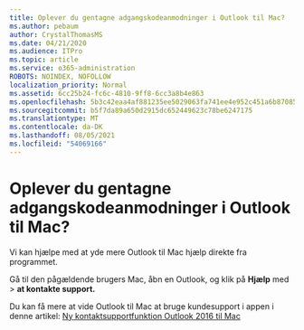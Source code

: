 ```yaml
---
title: Oplever du gentagne adgangskodeanmodninger i Outlook til Mac?
ms.author: pebaum
author: CrystalThomasMS
ms.date: 04/21/2020
ms.audience: ITPro
ms.topic: article
ms.service: o365-administration
ROBOTS: NOINDEX, NOFOLLOW
localization_priority: Normal
ms.assetid: 6cc25b24-fc6c-4810-9ff8-6cc3a8b4e863
ms.openlocfilehash: 5b3c42eaa4af881235ee5029063fa741ee4e952c451a6b87085f2294d2cd3f71
ms.sourcegitcommit: b5f7da89a650d2915dc652449623c78be6247175
ms.translationtype: MT
ms.contentlocale: da-DK
ms.lasthandoff: 08/05/2021
ms.locfileid: "54069166"
---
```

# <a name="experiencing-repeated-password-prompts-in-outlook-for-mac"></a>Oplever du gentagne adgangskodeanmodninger i Outlook til Mac?

Vi kan hjælpe med at yde mere Outlook til Mac hjælp direkte fra programmet.
  
Gå til den pågældende brugers Mac, åbn en Outlook, og klik på **Hjælp** med \> **at kontakte support.**
  
Du kan få mere at vide Outlook til Mac at bruge kundesupport i appen i denne artikel: [Ny kontaktsupportfunktion Outlook 2016 til Mac](https://answers.microsoft.com/msoffice/forum/msoffice_outlook-mso_mac-mso_mac2016/new-contact-support-feature-in-outlook-2016-for/d4fc21c4-25e2-4e10-b943-1fba6542b517)
  

